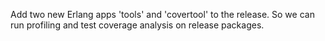 Add two new Erlang apps 'tools' and 'covertool' to the release.
So we can run profiling and test coverage analysis on release packages.
